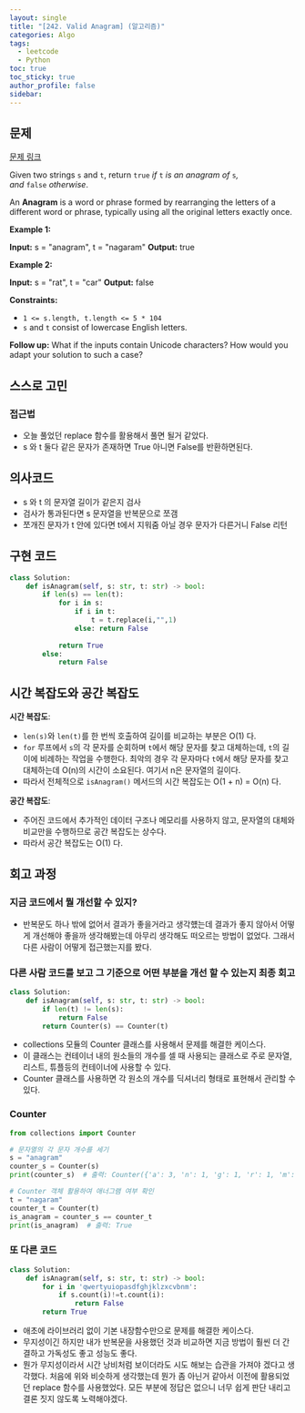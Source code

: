 ```yaml
---
layout: single
title: "[242. Valid Anagram] (알고리즘)"
categories: Algo
tags:
  - leetcode
  - Python
toc: true
toc_sticky: true
author_profile: false
sidebar:
---
```

## 문제

[문제 링크](https://leetcode.com/problems/valid-anagram/?envType=study-plan-v2&envId=top-interview-150)

Given two strings `s` and `t`, return `true` _if_ `t` _is an anagram of_ `s`_, and_ `false` _otherwise_.

An **Anagram** is a word or phrase formed by rearranging the letters of a different word or phrase, typically using all the original letters exactly once.

**Example 1:**

**Input:** s = "anagram", t = "nagaram"
**Output:** true

**Example 2:**

**Input:** s = "rat", t = "car"
**Output:** false

**Constraints:**

- `1 <= s.length, t.length <= 5 * 104`
- `s` and `t` consist of lowercase English letters.

**Follow up:** What if the inputs contain Unicode characters? How would you adapt your solution to such a case?

## 스스로 고민

### 접근법

- 오늘 풀었던 replace 함수를 활용해서 풀면 될거 같았다.
- s 와 t 둘다 같은 문자가 존재하면 True 아니면 False를 반환하면된다.

## 의사코드

- s 와 t 의 문자열 길이가 같은지 검사
- 검사가 통과된다면 s 문자열을 반복문으로 쪼갬
- 쪼개진 문자가 t 안에 있다면 t에서 지워줌 아닐 경우 문자가 다른거니 False 리턴

## 구현 코드

```python
class Solution:
    def isAnagram(self, s: str, t: str) -> bool:
        if len(s) == len(t):
            for i in s:
                if i in t:
                    t = t.replace(i,"",1)
                else: return False
                
            return True
        else:
            return False
```

## 시간 복잡도와 공간 복잡도

**시간 복잡도**:

- `len(s)`와 `len(t)`를 한 번씩 호출하여 길이를 비교하는 부분은 O(1) 다.
- `for` 루프에서 `s`의 각 문자를 순회하며 `t`에서 해당 문자를 찾고 대체하는데, `t`의 길이에 비례하는 작업을 수행한다. 최악의 경우 각 문자마다 `t`에서 해당 문자를 찾고 대체하는데 O(n)의 시간이 소요된다. 여기서 n은 문자열의 길이다.
- 따라서 전체적으로 `isAnagram()` 메서드의 시간 복잡도는 O(1 + n) = O(n) 다.

**공간 복잡도**:

- 주어진 코드에서 추가적인 데이터 구조나 메모리를 사용하지 않고, 문자열의 대체와 비교만을 수행하므로 공간 복잡도는 상수다.
- 따라서 공간 복잡도는 O(1) 다.

## 회고 과정

### 지금 코드에서 뭘 개선할 수 있지?

- 반복문도 하나 밖에 없어서 결과가 좋을거라고 생각헀는데 결과가 좋지 않아서 어떻게 개선해야 좋을까 생각해봤는데 아무리 생각해도 떠오르는 방법이 없었다. 그래서 다른 사람이 어떻게 접근했는지를 봤다.

### 다른 사람 코드를 보고 그 기준으로 어떤 부분을 개선 할 수 있는지 최종 회고


```python
class Solution:
    def isAnagram(self, s: str, t: str) -> bool:
        if len(t) != len(s):
            return False
        return Counter(s) == Counter(t)
```

- collections 모듈의 Counter 클래스를 사용해서 문제를 해결한 케이스다.
- 이 클래스는 컨테이너 내의 원소들의 개수를 셀 때 사용되는 클래스로 주로 문자열, 리스트, 튜플등의 컨테이너에 사용할 수 있다.
- Counter 클래스를 사용하면 각 원소의 개수를 딕셔너리 형태로 표현해서 관리할 수 있다.

### Counter 

```python
from collections import Counter

# 문자열의 각 문자 개수를 세기
s = "anagram"
counter_s = Counter(s)
print(counter_s)  # 출력: Counter({'a': 3, 'n': 1, 'g': 1, 'r': 1, 'm': 1})

# Counter 객체 활용하여 애너그램 여부 확인
t = "nagaram"
counter_t = Counter(t)
is_anagram = counter_s == counter_t
print(is_anagram)  # 출력: True

```

### 또 다른 코드

```python
class Solution:
    def isAnagram(self, s: str, t: str) -> bool:
        for i in 'qwertyuiopasdfghjklzxcvbnm':
            if s.count(i)!=t.count(i):
                return False
        return True
```

- 애초에 라이브러리 없이 기본 내장함수만으로 문제를 해결한 케이스다.
- 무지성이긴 하지만 내가 반복문을 사용했던 것과 비교하면 지금 방법이 훨씬 더 간결하고 가독성도 좋고 성능도 좋다.
- 뭔가 무지성이라서 시간 낭비처럼 보이더라도 시도 해보는 습관을 가져야 겠다고 생각했다.
  처음에 위와 비슷하게 생각했는데 뭔가 좀 아닌거 같아서 이전에 활용되었던 replace 함수를 사용했었다.
  모든 부분에 정답은 없으니 너무 쉽게 판단 내리고 결론 짓지 않도록 노력해야겠다.

